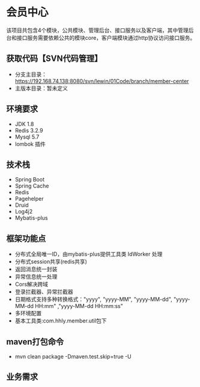 # 会员中心 #
该项目共包含4个模块，公共模块、管理后台、接口服务以及客户端，其中管理后台和接口服务需要依赖公共的模块core，客户端模块通过http协议访问接口服务。

<a name="获取代码"></a>
## 获取代码【SVN代码管理】
+ 分支主目录：https://192.168.74.138:8080/svn/lewin/01Code/branch/member-center
+ 主版本目录：暂未定义
 

## 环境要求 ##

+ JDK 1.8
+ Redis 3.2.9
+ Mysql 5.7
+ lombok 插件


## 技术栈 ##

+ Spring Boot
+ Spring Cache
+ Redis 
+ Pagehelper
+ Druid
+ Log4j2
+ Mybatis-plus

## 框架功能点 ##

+ 分布式全局唯一ID，由mybatis-plus提供工具类 IdWorker 处理
+ 分布式session共享(redis共享)
+ 返回消息统一封装
+ 异常信息统一处理
+ Cors解决跨域
+ 登录拦截器、异常拦截器
+ 日期格式支持多种转换格式："yyyy", "yyyy-MM", "yyyy-MM-dd",  "yyyy-MM-dd HH:mm" ,"yyyy-MM-dd HH:mm:ss"
+ 多环境配置
+ 基本工具类:com.hhly.member.util包下
   
## maven打包命令 ##

+ mvn clean package -Dmaven.test.skip=true  -U
 
## 业务需求 ##

 

 










